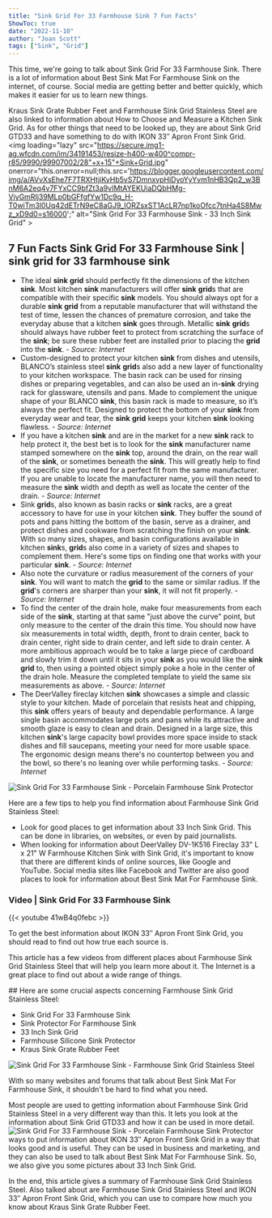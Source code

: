 ```yaml
---
title: "Sink Grid For 33 Farmhouse Sink 7 Fun Facts"
ShowToc: true 
date: "2022-11-10"
author: "Joan Scott" 
tags: ["Sink", "Grid"]
---
```


	
This time, we're going to talk about Sink Grid For 33 Farmhouse Sink. There is a lot of information about Best Sink Mat For Farmhouse Sink on the internet, of course. Social media are getting better and better quickly, which makes it easier for us to learn new things.

Kraus Sink Grate Rubber Feet and Farmhouse Sink Grid Stainless Steel are also linked to information about How to Choose and Measure a Kitchen Sink Grid. As for other things that need to be looked up, they are about Sink Grid GTD33 and have something to do with IKON 33″ Apron Front Sink Grid.
<img loading="lazy" src="https://secure.img1-ag.wfcdn.com/im/34191453/resize-h400-w400^compr-r85/9990/99907002/28"+x+15"+Sink+Grid.jpg" onerror="this.onerror=null;this.src='https://blogger.googleusercontent.com/img/a/AVvXsEhe7F7TRXHtjiKvHb5vS7DmnxvpHiDyoYyYvm1nHB3Qp2_w3BnM6A2eq4v7FYxCC9bfZt3a9vIMtAYEKUiaDQbHMg-ViyGmRIj39MLp0bGFfgfYw1Dc9q_H-T0wiTm3l0Uq42dETrN9eC8aGJ9_IORZsxST1AcLR7np1koOfcc7tnHa4S8Mwz_xD9d0=s16000';" alt="Sink Grid For 33 Farmhouse Sink - 33 Inch Sink Grid" >

## 7 Fun Facts Sink Grid For 33 Farmhouse Sink | sink grid for 33 farmhouse sink
-   The ideal **sink** **grid** should perfectly fit the dimensions of the kitchen **sink**. Most kitchen **sink** manufacturers will offer **sink** **grid**s that are compatible with their specific **sink** models. You should always opt for a durable **sink** **grid** from a reputable manufacturer that will withstand the test of time, lessen the chances of premature corrosion, and take the everyday abuse that a kitchen **sink** goes through. Metallic **sink** **grid**s should always have rubber feet to protect from scratching the surface of the **sink**; be sure these rubber feet are installed prior to placing the **grid** into the **sink**. - <cite>Source: Internet</cite>
-   Custom-designed to protect your kitchen **sink** from dishes and utensils, BLANCO’s stainless steel **sink** **grid**s also add a new layer of functionality to your kitchen workspace. The basin rack can be used for rinsing dishes or preparing vegetables, and can also be used an in-**sink** drying rack for glassware, utensils and pans. Made to complement the unique shape of your BLANCO **sink**, this basin rack is made to measure, so it’s always the perfect fit. Designed to protect the bottom of your **sink** from everyday wear and tear, the **sink** **grid** keeps your kitchen **sink** looking flawless. - <cite>Source: Internet</cite>
-   If you have a kitchen **sink** and are in the market for a new **sink** rack to help protect it, the best bet is to look for the **sink** manufacturer name stamped somewhere on the **sink** top, around the drain, on the rear wall of the **sink**, or sometimes beneath the **sink**. This will greatly help to find the specific size you need for a perfect fit from the same manufacturer. If you are unable to locate the manufacturer name, you will then need to measure the **sink** width and depth as well as locate the center of the drain. - <cite>Source: Internet</cite>
-   Sink **grid**s, also known as basin racks or **sink** racks, are a great accessory to have for use in your kitchen **sink**. They buffer the sound of pots and pans hitting the bottom of the basin, serve as a drainer, and protect dishes and cookware from scratching the finish on your **sink**. With so many sizes, shapes, and basin configurations available in kitchen **sink**s, **grid**s also come in a variety of sizes and shapes to complement them. Here's some tips on finding one that works with your particular **sink**. - <cite>Source: Internet</cite>
-   Also note the curvature or radius measurement of the corners of your **sink**. You will want to match the **grid** to the same or similar radius. If the **grid**'s corners are sharper than your **sink**, it will not fit properly. - <cite>Source: Internet</cite>
-   To find the center of the drain hole, make four measurements from each side of the **sink**, starting at that same "just above the curve" point, but only measure to the center of the drain this time. You should now have six measurements in total width, depth, front to drain center, back to drain center, right side to drain center, and left side to drain center. A more ambitious approach would be to take a large piece of cardboard and slowly trim it down until it sits in your **sink** as you would like the **sink** **grid** to, then using a pointed object simply poke a hole in the center of the drain hole. Measure the completed template to yield the same six measurements as above. - <cite>Source: Internet</cite>
-   The DeerValley fireclay kitchen **sink** showcases a simple and classic style to your kitchen. Made of porcelain that resists heat and chipping, this **sink** offers years of beauty and dependable performance. A large single basin accommodates large pots and pans while its attractive and smooth glaze is easy to clean and drain. Designed in a large size, this kitchen **sink**'s large capacity bowl provides more space inside to stack dishes and fill saucepans, meeting your need for more usable space. The ergonomic design means there's no countertop between you and the bowl, so there's no leaning over while performing tasks. - <cite>Source: Internet</cite>


<img loading="lazy" src="https://s-media-cache-ak0.pinimg.com/736x/f7/ef/5a/f7ef5ae85452d91e844363603335e40f--sink-skirt-farm-sink.jpg" onerror="this.onerror=null;this.src='https://blogger.googleusercontent.com/img/a/AVvXsEhe7F7TRXHtjiKvHb5vS7DmnxvpHiDyoYyYvm1nHB3Qp2_w3BnM6A2eq4v7FYxCC9bfZt3a9vIMtAYEKUiaDQbHMg-ViyGmRIj39MLp0bGFfgfYw1Dc9q_H-T0wiTm3l0Uq42dETrN9eC8aGJ9_IORZsxST1AcLR7np1koOfcc7tnHa4S8Mwz_xD9d0=s16000';" alt="Sink Grid For 33 Farmhouse Sink - Porcelain Farmhouse Sink Protector" >

Here are a few tips to help you find information about Farmhouse Sink Grid Stainless Steel:
- Look for good places to get information about 33 Inch Sink Grid. This can be done in libraries, on websites, or even by paid journalists.
- When looking for information about DeerValley DV-1K516 Fireclay 33" L x 21" W Farmhouse Kitchen Sink with Sink Grid, it's important to know that there are different kinds of online sources, like Google and YouTube. Social media sites like Facebook and Twitter are also good places to look for information about Best Sink Mat For Farmhouse Sink.

### Video | Sink Grid For 33 Farmhouse Sink
{{< youtube 41wB4q0febc >}} 

To get the best information about IKON 33″ Apron Front Sink Grid, you should read to find out how true each source is.

This article has a few videos from different places about Farmhouse Sink Grid Stainless Steel that will help you learn more about it. The Internet is a great place to find out about a wide range of things.
<script async="async" data-cfasync="false" src="//normallydemandedalter.com/fe63df3c5408708b15d8dc3d9b206b31/invoke.js"></script>
<div id="container-fe63df3c5408708b15d8dc3d9b206b31"></div>
## Here are some crucial aspects concerning Farmhouse Sink Grid Stainless Steel:

- Sink Grid For 33 Farmhouse Sink
- Sink Protector For Farmhouse Sink
- 33 Inch Sink Grid
- Farmhouse Silicone Sink Protector
- Kraus Sink Grate Rubber Feet

 <img loading="lazy" src="https://cdn.shopify.com/s/files/1/2660/4504/products/Farmhouse-3018-NativeStone-Kitchen-Ash-NSK3018-A-2-2000_grande.jpg?v=1585443992" onerror="this.onerror=null;this.src='https://blogger.googleusercontent.com/img/a/AVvXsEhe7F7TRXHtjiKvHb5vS7DmnxvpHiDyoYyYvm1nHB3Qp2_w3BnM6A2eq4v7FYxCC9bfZt3a9vIMtAYEKUiaDQbHMg-ViyGmRIj39MLp0bGFfgfYw1Dc9q_H-T0wiTm3l0Uq42dETrN9eC8aGJ9_IORZsxST1AcLR7np1koOfcc7tnHa4S8Mwz_xD9d0=s16000';" alt="Sink Grid For 33 Farmhouse Sink - Farmhouse Sink Grid Stainless Steel" >

With so many websites and forums that talk about Best Sink Mat For Farmhouse Sink, it shouldn't be hard to find what you need.

Most people are used to getting information about Farmhouse Sink Grid Stainless Steel in a very different way than this. It lets you look at the information about Sink Grid GTD33 and how it can be used in more detail.
<img loading="lazy" src="https://i.pinimg.com/736x/97/b8/84/97b884937860174c1965d6956575cf30.jpg" onerror="this.onerror=null;this.src='https://blogger.googleusercontent.com/img/a/AVvXsEhe7F7TRXHtjiKvHb5vS7DmnxvpHiDyoYyYvm1nHB3Qp2_w3BnM6A2eq4v7FYxCC9bfZt3a9vIMtAYEKUiaDQbHMg-ViyGmRIj39MLp0bGFfgfYw1Dc9q_H-T0wiTm3l0Uq42dETrN9eC8aGJ9_IORZsxST1AcLR7np1koOfcc7tnHa4S8Mwz_xD9d0=s16000';" alt="Sink Grid For 33 Farmhouse Sink - Porcelain Farmhouse Sink Protector" >
ways to put information about IKON 33″ Apron Front Sink Grid in a way that looks good and is useful. They can be used in business and marketing, and they can also be used to talk about Best Sink Mat For Farmhouse Sink. So, we also give you some pictures about 33 Inch Sink Grid.

In the end, this article gives a summary of Farmhouse Sink Grid Stainless Steel. Also talked about are Farmhouse Sink Grid Stainless Steel and IKON 33″ Apron Front Sink Grid, which you can use to compare how much you know about Kraus Sink Grate Rubber Feet.
	
	
	
	

